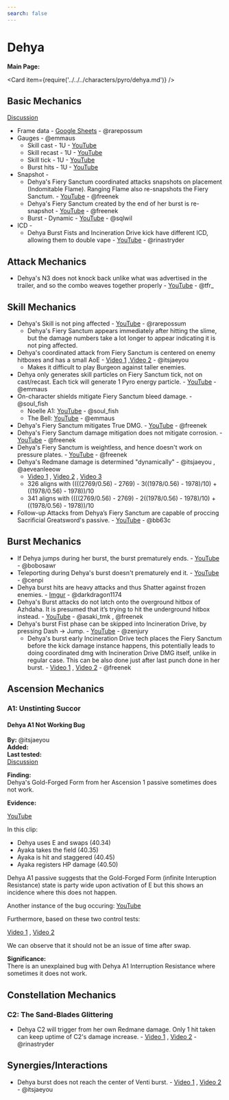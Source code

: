 ```yaml
---
search: false
---
```


# Dehya

**Main Page:**

<Card item={require('../../../characters/pyro/dehya.md')} />

## Basic Mechanics

[Discussion](https://tickets.deeznuts.moe/transcripts/dehya-basic-mechanics)
* Frame data - [Google Sheets](https://docs.google.com/spreadsheets/d/1KzU1x3IYldih1X4zBTEk4Gt1YuhRavY9g2wFR6KRuEs/edit#gid=106415657) - @rarepossum
* Gauges - @emmaus
    * Skill cast - 1U - [YouTube](https://youtu.be/J4yvtlcDTjI)
    * Skill recast - 1U - [YouTube](https://youtu.be/J4yvtlcDTjI)
    * Skill tick - 1U - [YouTube](https://youtu.be/6DTEdWikzPE)
    * Burst hits - 1U - [YouTube](https://youtu.be/QHtyBE5oQa8) 
* Snapshot - 
    * Dehya's Fiery Sanctum coordinated attacks snapshots on placement (Indomitable Flame). Ranging Flame also re-snapshots the Fiery Sanctum. - [YouTube](https://youtu.be/axx8aOrtgV8) - @freenek
    * Dehya's Fiery Sanctum created by the end of her burst is re-snapshot - [YouTube](https://youtu.be/jV1qf4ViTK8) - @freenek
    * Burst - Dynamic - [YouTube](https://youtu.be/xUtfQ5wx3bM) - @sqlwil  
* ICD -
    * Dehya Burst Fists and Incineration Drive kick have different ICD, allowing them to double vape - [YouTube](https://youtu.be/ELsAhFUXygI) - @rinastryder  

## Attack Mechanics

* Dehya's N3 does not knock back unlike what was advertised in the trailer, and so the combo weaves together properly - [YouTube](https://youtu.be/KH9XpY2Mgyg) - @tfr_

## Skill Mechanics

* Dehya's Skill is not ping affected - [YouTube](https://youtu.be/_Oye5hfSSbo) - @rarepossum
    * Dehya's Fiery Sanctum appears immediately after hitting the slime, but the damage numbers take a lot longer to appear indicating it is not ping affected.
* Dehya's coordinated attack from Fiery Sanctum is centered on enemy hitboxes and has a small AoE - [Video 1](https://youtu.be/JRinlGhlNLY) ,[Video 2](https://youtu.be/bR6YmlOGeqs) - @itsjaeyou
    * Makes it difficult to play Burgeon against taller enemies.
* Dehya only generates skill particles on Fiery Sanctum tick, not on cast/recast. Each tick will generate 1 Pyro energy particle. - [YouTube](https://youtu.be/MoDJiGA8oEc) - @emmaus
* On-character shields mitigate Fiery Sanctum bleed damage. - @soul_fish
    * Noelle A1: [YouTube](https://youtu.be/W-xOkk6vPOE) - @soul_fish
    * The Bell: [YouTube](https://youtu.be/1Uf5PkXtkBw) - @emmaus
* Dehya's Fiery Sanctum mitigates True DMG. - [YouTube](https://youtu.be/djcXSsQeDdA) - @freenek
* Dehya's Fiery Sanctum damage mitigation does not mitigate corrosion.  - [YouTube](https://youtu.be/i3B7aa7rfWQ) - @freenek
* Dehya's Fiery Sanctum is weightless, and hence doesn't work on pressure plates. - [YouTube](https://youtu.be/K9ev3i_T9tY) - @freenek
* Dehya's Redmane damage is determined "dynamically" - @itsjaeyou , @aeveanleeow
    * [Video 1](https://youtu.be/GKsD_FcX56w) , [Video 2](https://youtu.be/f_iLHg18vXg) , [Video 3](https://youtu.be/eQKRypJRPjc)
    * 326 aligns with ((((2769/0.56) - 2769) - 3((1978/0.56) - 1978)/10) + ((1978/0.56) - 1978))/10  
    * 341 aligns with ((((2769/0.56) - 2769) - 2((1978/0.56) - 1978)/10) + ((1978/0.56) - 1978))/10   
* Follow-up Attacks from Dehya’s Fiery Sanctum are capable of proccing Sacrificial Greatsword's passive. - [YouTube](https://youtu.be/lykE1ryeA6Q) - @bb63c  

## Burst Mechanics

* If Dehya jumps during her burst, the burst prematurely ends. - [YouTube](https://www.youtube.com/watch?v=XvxFe_z3ME0) - @bobosawr
* Teleporting during Dehya's burst doesn't prematurely end it. - [YouTube](https://youtu.be/xv-vMJ8xUcg) - @cenpi 
* Dehya burst hits are heavy attacks and thus Shatter against frozen enemies. - [Imgur](https://imgur.com/a/L44ekYR) - @darkdragon1174
* Dehya's Burst attacks do not latch onto the overground hitbox of Azhdaha. It is presumed that it’s trying to hit the underground hitbox instead. - [YouTube](https://youtu.be/bnG1guysr8g) - @asaki_tmk , @freenek
* Dehya's burst Fist phase can be skipped into Incineration Drive, by pressing Dash -> Jump. - [YouTube](https://youtu.be/Oj7_t-bzW_s) - @zenjury
    * Dehya's burst early Incineration Drive tech places the Fiery Sanctum before the kick damage instance happens, this potentially leads to doing coordinated dmg with Incineration Drive DMG itself, unlike in regular case. This can be also done just after last punch done in her burst. - [Video 1](https://youtu.be/jV1qf4ViTK8) , [Video 2](https://youtu.be/rB88TgYNhZ8) - @freenek

## Ascension Mechanics

### A1: Unstinting Succor

#### Dehya A1 Not Working Bug

**By:** @itsjaeyou  
**Added:** <Version date="2023-07-31" />  
**Last tested:** <VersionHl date="2023-07-12" />  
[Discussion](https://tickets.deeznuts.moe/transcripts/dehya-skill-not-working-bug)

**Finding:**  
Dehya's Gold-Forged Form from her Ascension 1 passive sometimes does not work.  
  
**Evidence:**  

[YouTube](https://youtu.be/8oddUOTSh70)

In this clip:  
* Dehya uses E and swaps (40.34)
* Ayaka takes the field (40.35)
* Ayaka is hit and staggered (40.45)
* Ayaka registers HP damage (40.50)

Dehya A1 passive suggests that the Gold-Forged Form (infinite Interuption Resistance) state is party wide upon activation of E but this shows an incidence where this does not happen.

Another instance of the bug occuring: [YouTube](https://youtu.be/p3b-kE9tFy8)

Furthermore, based on these two control tests:
  
[Video 1](https://youtu.be/LgQxiBIG998) , [Video 2](https://youtu.be/rGIs5VGCnUE) 

We can observe that it should not be an issue of time after swap.  
  
**Significance:**  
There is an unexplained bug with Dehya A1 Interruption Resistance where sometimes it does not work.


## Constellation Mechanics

### C2: The Sand-Blades Glittering

* Dehya C2 will trigger from her own Redmane damage. Only 1 hit taken can keep uptime of C2's damage increase. - [Video 1](https://youtu.be/azaDrtSpAz4) , [Video 2](https://youtu.be/b_pD15f6Mus) - @rinastryder  

## Synergies/Interactions

* Dehya burst does not reach the center of Venti burst. - [Video 1](https://www.youtube.com/watch?v=i2VKcMqpJi0) , [Video 2](https://youtu.be/ybVKx4blYUg) - @itsjaeyou  
